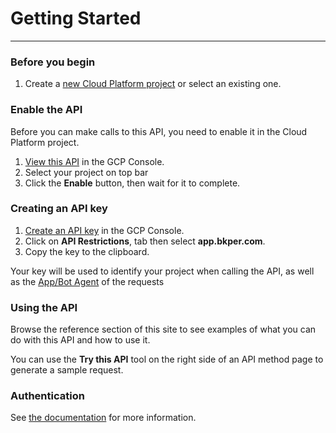 # Getting Started
---

### Before you begin
1. Create a [new Cloud Platform project](https://console.cloud.google.com/projectcreate) or select an existing one.

### Enable the API

Before you can make calls to this API, you need to enable it in the Cloud Platform project.
1. [View this API](https://console.cloud.google.com/apis/library/app.bkper.com) in the GCP Console.
2. Select your project on top bar
3. Click the **Enable** button, then wait for it to complete.

### Creating an API key
1. [Create an API key](https://console.cloud.google.com/apis/credentials/key) in the GCP Console.
2. Click on **API Restrictions**, tab then select **app.bkper.com**.
3. Copy the key to the clipboard.

Your key will be used to identify your project when calling the API, as well as the [App/Bot Agent]() of the requests


### Using the API

Browse the reference section of this site to see examples of what you can do with this API and how to use it. 

You can use the **Try this API** tool on the right side of an API method page to generate a sample request.


### Authentication

See [the documentation](https://bkper.com/docs/#rest-api-authentication) for more information.

